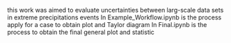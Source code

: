 this work was aimed to evaluate uncertainties between larg-scale data sets in extreme precipitations events
In Example_Workflow.ipynb is the process apply for a case to obtain plot and Taylor diagram
In Final.ipynb is the process to obtain the final general plot and statistic
